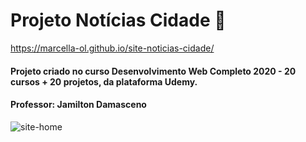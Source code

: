 # Projeto Notícias Cidade :oncoming_taxi:

https://marcella-ol.github.io/site-noticias-cidade/

#### Projeto criado no curso Desenvolvimento Web Completo 2020 - 20 cursos + 20 projetos, da plataforma Udemy.

#### Professor: Jamilton Damasceno

![site-home](https://user-images.githubusercontent.com/73860240/101517629-b833a200-395f-11eb-98ae-351bd43dca64.png)

